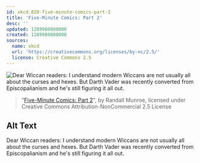 ```yaml
---
id: xkcd.820-five-minute-comics-part-2
title: 'Five-Minute Comics: Part 2'
desc: ''
updated: 1289980800000
created: 1289980800000
sources:
  name: xkcd
  url: 'https://creativecommons.org/licenses/by-nc/2.5/'
  license: Creative Commons 2.5
---
```

![Dear Wiccan readers: I understand modern Wiccans are not usually all about the curses and hexes. But Darth Vader was recently converted from Episcopalianism and he's still figuring it all out.](https://imgs.xkcd.com/comics/five_minute_comics_part_2.png)
> "[Five-Minute Comics: Part 2](https://xkcd.com/820/)", by Randall Munroe, licensed under Creative Commons Attribution-NonCommercial 2.5 License

## Alt Text
Dear Wiccan readers: I understand modern Wiccans are not usually all about the curses and hexes. But Darth Vader was recently converted from Episcopalianism and he's still figuring it all out.
